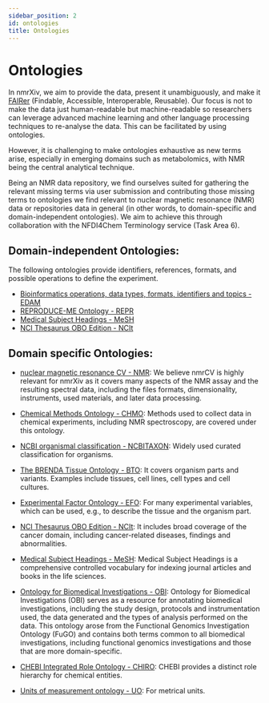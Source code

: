 ```yaml
---
sidebar_position: 2
id: ontologies
title: Ontologies
---
```


# Ontologies

In nmrXiv, we aim to provide the data, present it unambiguously, and make it [FAIRer](https://www.go-fair.org/fair-principles) (Findable, Accessible, Interoperable, Reusable). Our focus is not to make the data just human-readable but machine-readable so researchers can leverage advanced machine learning and other language processing techniques to re-analyse the data. This can be facilitated by using ontologies.

However, it is challenging to make ontologies exhaustive as new terms arise, especially in emerging domains such as metabolomics, with NMR being the central analytical technique.

Being an NMR data repository, we find ourselves suited for gathering the relevant missing terms via user submission and contributing those missing terms to ontologies we find relevant to nuclear magnetic resonance (NMR) data or repositories data in general (in other words, to domain-specific and domain-independent ontologies). We aim to achieve this through collaboration with the NFDI4Chem Terminology service (Task Area 6).

## Domain-independent Ontologies:
The following ontologies provide identifiers, references, formats, and possible operations to define the experiment.

* [Bioinformatics operations, data types, formats, identifiers and topics - EDAM](https://terminology.nfdi4chem.de/ts/ontologies/edam)
* [REPRODUCE-ME Ontology - REPR](https://www.ebi.ac.uk/ols/ontologies/reproduceme)
* [Medical Subject Headings - MeSH](https://meshb-prev.nlm.nih.gov/treeView)
* [NCI Thesaurus OBO Edition - NCIt](https://www.ebi.ac.uk/ols/ontologies/ncit)

## Domain specific Ontologies:

* [nuclear magnetic resonance CV - NMR](https://terminology.nfdi4chem.de/ts/ontologies/nmrcv):
We believe nmrCV is highly relevant for nmrXiv as it covers many aspects of the NMR assay and the resulting spectral data, including the files formats, dimensionality, instruments, used materials, and later data processing.

* [Chemical Methods Ontology - CHMO](https://terminology.nfdi4chem.de/ts/ontologies/chmo):
 Methods used to collect data in chemical experiments, including NMR spectroscopy, are covered under this ontology.
 
* [NCBI organismal classification - NCBITAXON](https://www.ebi.ac.uk/ols/ontologies/ncbitaxon): 
 Widely used curated classification for organisms.
 
* [The BRENDA Tissue Ontology - BTO](https://www.ebi.ac.uk/ols/ontologies/bto):
 It covers organism parts and variants. Examples include tissues, cell lines, cell types and cell cultures.

* [Experimental Factor Ontology - EFO](https://www.ebi.ac.uk/ols/ontologies/efo):
 For many experimental variables, which can be used, e.g., to describe the tissue and the organism part.
 
* [NCI Thesaurus OBO Edition - NCIt](https://www.ebi.ac.uk/ols/ontologies/ncit): 
It includes broad coverage of the cancer domain, including cancer-related diseases, findings and abnormalities. 

* [Medical Subject Headings - MeSH](https://meshb-prev.nlm.nih.gov/treeView):
 Medical Subject Headings is a comprehensive controlled vocabulary for indexing journal articles and books in the life sciences.

* [Ontology for Biomedical Investigations - OBI](https://terminology.nfdi4chem.de/ts/ontologies/obi):
Ontology for Biomedical Investigations (OBI) serves as a resource for annotating biomedical investigations, including the study design, protocols and instrumentation used, the data generated and the types of analysis performed on the data. This ontology arose from the Functional Genomics Investigation Ontology (FuGO) and contains both terms common to all biomedical investigations, including functional genomics investigations and those that are more domain-specific.

* [CHEBI Integrated Role Ontology - CHIRO](https://terminology.nfdi4chem.de/ts/ontologies/chiro):
 CHEBI provides a distinct role hierarchy for chemical entities.

* [Units of measurement ontology - UO](https://terminology.nfdi4chem.de/ts/ontologies/uo):
For metrical units.




<!-- Let's translate `docs/intro.md` to French.

## Configure i18n

Modify `docusaurus.config.js` to add support for the `fr` locale:

```js title="docusaurus.config.js"
module.exports = {
  i18n: {
    defaultLocale: 'en',
    locales: ['en', 'fr'],
  },
};
```

## Translate a doc

Copy the `docs/intro.md` file to the `i18n/fr` folder:

```bash
mkdir -p i18n/fr/docusaurus-plugin-content-docs/current/

cp docs/intro.md i18n/fr/docusaurus-plugin-content-docs/current/intro.md
```

Translate `i18n/fr/docusaurus-plugin-content-docs/current/intro.md` in French.

## Start your localized site

Start your site on the French locale:

```bash
npm run start -- --locale fr
```

Your localized site is accessible at `http://localhost:3000/fr/` and the `Getting Started` page is translated.

:::caution

In development, you can only use one locale at a same time.

:::

## Add a Locale Dropdown

To navigate seamlessly across languages, add a locale dropdown.

Modify the `docusaurus.config.js` file:

```js title="docusaurus.config.js"
module.exports = {
  themeConfig: {
    navbar: {
      items: [
        // highlight-start
        {
          type: 'localeDropdown',
        },
        // highlight-end
      ],
    },
  },
};
```

The locale dropdown now appears in your navbar:

![Locale Dropdown](/img/tutorial/localeDropdown.png)

## Build your localized site

Build your site for a specific locale:

```bash
npm run build -- --locale fr
```

Or build your site to include all the locales at once:

```bash
npm run build
``` -->
